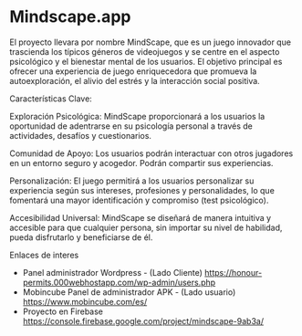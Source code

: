 # Mindscape.app


El proyecto llevara por nombre MindScape, que es un juego innovador que trascienda los típicos géneros de videojuegos y se centre en el aspecto psicológico y el bienestar mental de los usuarios. El objetivo principal es ofrecer una experiencia de juego enriquecedora que promueva la autoexploración, el alivio del estrés y la interacción social positiva.

Características Clave:

Exploración Psicológica: MindScape proporcionará a los usuarios la oportunidad de adentrarse en su psicología personal a través de actividades, desafíos y cuestionarios.

Comunidad de Apoyo: Los usuarios podrán interactuar con otros jugadores en un entorno seguro y acogedor. Podrán compartir sus experiencias.

Personalización: El juego permitirá a los usuarios personalizar su experiencia según sus intereses, profesiones y personalidades, lo que fomentará una mayor identificación y compromiso (test psicológico).

Accesibilidad Universal: MindScape se diseñará de manera intuitiva y accesible para que cualquier persona, sin importar su nivel de habilidad, pueda disfrutarlo y beneficiarse de él.

Enlaces de interes
* Panel administrador Wordpress - (Lado Cliente)
https://honour-permits.000webhostapp.com/wp-admin/users.php
* Mobincube Panel de administrador APK - (Lado usuario)
https://www.mobincube.com/es/
* Proyecto en Firebase 
https://console.firebase.google.com/project/mindscape-9ab3a/
